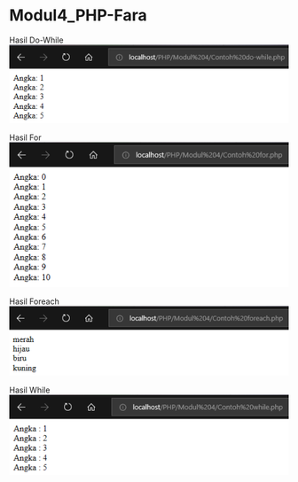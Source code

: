 # Modul4_PHP-Fara

Hasil Do-While
![alt text](https://github.com/FaraNisha/Modul4_PHP-Fara/blob/master/Hasil%20Do-While.PNG)

Hasil For
![alt text](https://github.com/FaraNisha/Modul4_PHP-Fara/blob/master/Hasil%20For.PNG)

Hasil Foreach
![alt text](https://github.com/FaraNisha/Modul4_PHP-Fara/blob/master/Hasil%20Foreach.PNG)

Hasil While
![alt text](https://github.com/FaraNisha/Modul4_PHP-Fara/blob/master/Hasil%20While.PNG)
